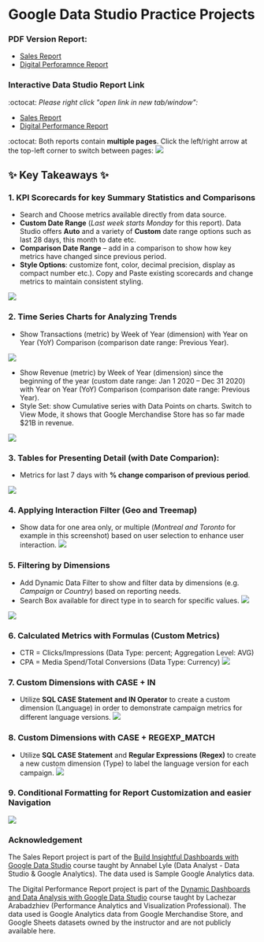 # Google Data Studio Practice Projects

### **PDF Version Report:**
* [Sales Report](https://github.com/phphoebe/googledatastudio-practice/tree/master/1.Sales%20Report)
* [Digital Perforamnce Report](https://github.com/phphoebe/googledatastudio-practice/tree/master/2.Digital%20Performance%20Report)

### **Interactive Data Studio Report Link** 
:octocat: *Please right click "open link in new tab/window":*
* [Sales Report](https://datastudio.google.com/reporting/57651fce-ff4e-42cd-879b-866ce879f7d2)
* [Digital Performance Report](https://datastudio.google.com/reporting/edbf153e-24bf-4a8a-a77f-36a3a363b91e)

:octocat: Both reports contain **multiple pages**. Click the left/right arrow at the top-left corner to switch between pages:
![](https://github.com/phphoebe/googledatastudio-practice/blob/master/Images/Multiple%20Pages.PNG)


 ## :sparkles: Key Takeaways :sparkles: 

### **1. KPI Scorecards for key Summary Statistics and Comparisons**
* Search and Choose metrics available directly from data source. 
* **Custom Date Range** (*Last week starts Monday* for this report). Data Studio offers **Auto** and a variety of **Custom** date range options such as last 28 days, this month to date etc.
* **Comparison Date Range** – add in a comparison to show how key metrics have changed since previous period.
* **Style Options**: customize font, color, decimal precision, display as compact number etc.). Copy and Paste existing scorecards and change metrics to maintain consistent styling. 

![](https://github.com/phphoebe/googledatastudio-practice/blob/master/Images/KPI%20Scorecard.PNG)


### **2. Time Series Charts for Analyzing Trends**
* Show Transactions (metric) by Week of Year (dimension) with Year on Year (YoY) Comparison (comparison date range: Previous Year).

![](https://github.com/phphoebe/googledatastudio-practice/blob/master/Images/WOW%2C%20YOY%20Comparison.PNG)


* Show Revenue (metric) by Week of Year (dimension) since the beginning of the year (custom date range: Jan 1 2020 – Dec 31 2020) with Year on Year (YoY) Comparison (comparison date range: Previous Year).
* Style Set: show Cumulative series with Data Points on charts. 
Switch to View Mode, it shows that Google Merchandise Store has so far made $21B in revenue. 

![](https://github.com/phphoebe/googledatastudio-practice/blob/master/Images/Cummulative%20Revenue.png)


### **3. Tables for Presenting Detail (with Date Comparion):**
* Metrics for last 7 days with **% change comparison of previous period**.

![](https://github.com/phphoebe/googledatastudio-practice/blob/master/Images/Dynamic%20Data%20Comparison.PNG)

### **4. Applying Interaction Filter (Geo and Treemap)**
* Show data for one area only, or multiple (*Montreal and Toronto* for example in this screenshot) based on user selection to enhance user interaction. 
![](https://github.com/phphoebe/googledatastudio-practice/blob/master/Images/Interactive%20Filter.PNG)

### **5. Filtering by Dimensions**
* Add Dynamic Data Filter to show and filter data by dimensions (e.g. *Campaign* or *Country*) based on reporting needs.
* Search Box available for direct type in to search for specific values. 
![](https://github.com/phphoebe/googledatastudio-practice/blob/master/Images/Dynamic%20Data%20Filter%20(date%20range%20%2B%20dimension).PNG)

![](https://github.com/phphoebe/googledatastudio-practice/blob/master/Images/Filtering%20by%20Dimension.PNG)

### **6. Calculated Metrics with Formulas (Custom Metrics)**
* CTR = Clicks/Impressions (Data Type: percent; Aggregation Level: AVG)
* CPA = Media Spend/Total Conversions (Data Type: Currency) 
![](https://github.com/phphoebe/googledatastudio-practice/blob/master/Images/Calculated%20Fields%20(custom%20metrics).png)

### **7. Custom Dimensions with CASE + IN**
* Utilize **SQL CASE Statement and IN Operator** to create a custom dimension (Language) in order to demonstrate campaign metrics for different language versions. 
![](https://github.com/phphoebe/googledatastudio-practice/blob/master/Images/Custom%20Dimensions%20(CASE%2BIN).PNG)

### **8. Custom Dimensions with CASE + REGEXP_MATCH**
* Utilize **SQL CASE Statement** and **Regular Expressions (Regex)** to create a new custom dimension (Type) to label the language version for each campaign. 
![](https://github.com/phphoebe/googledatastudio-practice/blob/master/Images/Custom%20Dimensions%20(CASE%20%2B%20REGEXP_MATCH).PNG)

### **9. Conditional Formatting for Report Customization and easier Navigation**
![](https://github.com/phphoebe/googledatastudio-practice/blob/master/Images/Conditional%20Formatting.PNG)


### Acknowledgement 
The Sales Report project is part of the [Build Insightful Dashboards with Google Data Studio](https://www.udemy.com/course/build-interactive-dashboards-and-reports-with-google-data-studio/) course taught by Annabel Lyle (Data Analyst - Data Studio & Google Analytics). The data used is Sample Google Analytics data.

The Digital Performance Report project is part of the [Dynamic Dashboards and Data Analysis with Google Data Studio](https://www.udemy.com/course/dynamic-dashboards-and-data-analysis-with-google-data-studio/) course taught by Lachezar Arabadzhiev (Performance Analytics and Visualization Professional). The data used is Google Analytics data from Google Merchandise Store, and Google Sheets datasets owned by the instructor and are not publicly available here.

